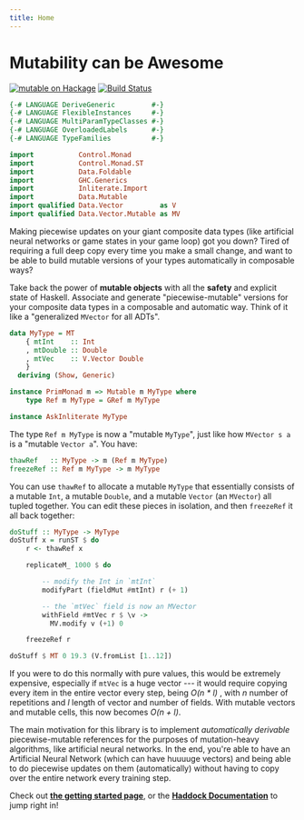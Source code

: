 ```yaml
---
title: Home
---
```


Mutability can be Awesome
=========================

[![mutable on Hackage](https://img.shields.io/hackage/v/mutable.svg?maxAge=86400)](https://hackage.haskell.org/package/mutable)
[![Build Status](https://travis-ci.org/mstksg/backprop.svg?branch=master)](https://travis-ci.org/mstksg/backprop)

```haskell top hide
{-# LANGUAGE DeriveGeneric         #-}
{-# LANGUAGE FlexibleInstances     #-}
{-# LANGUAGE MultiParamTypeClasses #-}
{-# LANGUAGE OverloadedLabels      #-}
{-# LANGUAGE TypeFamilies          #-}

import           Control.Monad
import           Control.Monad.ST
import           Data.Foldable
import           GHC.Generics
import           Inliterate.Import
import           Data.Mutable
import qualified Data.Vector         as V
import qualified Data.Vector.Mutable as MV
```

Making piecewise updates on your giant composite data types (like artificial
neural networks or game states in your game loop) got you down?  Tired of
requiring a full deep copy every time you make a small change, and want to be
able to build mutable versions of your types automatically in composable ways?

Take back the power of **mutable objects** with all the **safety** and explicit
state of Haskell. Associate and generate "piecewise-mutable" versions for your
composite data types in a composable and automatic way.  Think of it like a
"generalized `MVector` for all ADTs".

```haskell top
data MyType = MT
    { mtInt    :: Int
    , mtDouble :: Double
    , mtVec    :: V.Vector Double
    }
  deriving (Show, Generic)

instance PrimMonad m => Mutable m MyType where
    type Ref m MyType = GRef m MyType
```

```haskell top hide
instance AskInliterate MyType
```

The type `Ref m MyType` is now a "mutable `MyType`", just like how `MVector s
a` is a "mutable `Vector a`".  You have:

```haskell
thawRef   :: MyType -> m (Ref m MyType)
freezeRef :: Ref m MyType -> m MyType
```

You can use `thawRef` to allocate a mutable `MyType` that essentially consists
of a mutable `Int`, a mutable `Double`, and a mutable `Vector` (an `MVector`)
all tupled together. You can edit these pieces in isolation, and then
`freezeRef` it all back together:

```haskell top
doStuff :: MyType -> MyType
doStuff x = runST $ do
    r <- thawRef x

    replicateM_ 1000 $ do

        -- modify the Int in `mtInt`
        modifyPart (fieldMut #mtInt) r (+ 1)

        -- the `mtVec` field is now an MVector
        withField #mtVec r $ \v ->
          MV.modify v (+1) 0

    freezeRef r
```

```haskell eval
doStuff $ MT 0 19.3 (V.fromList [1..12])
```

If you were to do this normally with pure values, this would be extremely
expensive, especially if `mtVec` is a huge vector --- it would require copying
every item in the entire vector every step, being *O(n \* l)* , with *n* number
of repetitions and *l* length of vector and number of fields.  With mutable
vectors and mutable cells, this now becomes *O(n + l)*.

The main motivation for this library is to implement *automatically derivable*
piecewise-mutable references for the purposes of mutation-heavy algorithms,
like artificial neural networks.  In the end, you're able to have an Artificial
Neural Network (which can have huuuuge vectors) and being able to do piecewise
updates on them (automatically) without having to copy over the entire network
every training step.

Check out **[the getting started page](/01-getting-started.html)**, or the **[Haddock
Documentation][docs]** to jump right in!

[docs]: https://hackage.haskell.org/package/mutable
